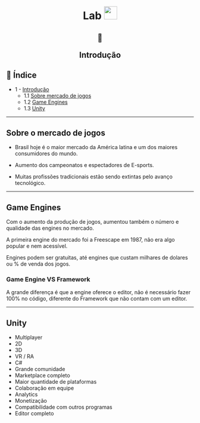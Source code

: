 <h1 align="center">
  Lab <img src="https://cdn.worldvectorlogo.com/logos/unity-69.svg" width=35>
</h1>


<h2 align="center">  
  
  :memo:
  
  Introdução
</h2>

## <a name="i">:robot: Índice</a>

- 1 -   [Introdução](#1-1)
  - 1.1 [Sobre mercado de jogos](#1-1)
  - 1.2 [Game Engines](#1-2)
  - 1.3 [Unity](#1-3)
****


## <a name="#1-1">Sobre o mercado de jogos</a>

- Brasil hoje é o maior mercado da América latina e um dos maiores consumidores do mundo.

- Aumento dos campeonatos e espectadores de E-sports.

- Muitas profissões tradicionais estão sendo extintas pelo avanço tecnológico.
****

## <a name="#1-2">Game Engines</a>
Com o aumento da produção de jogos, aumentou também o número e qualidade das engines no mercado.

A primeira engine do mercado foi a Freescape em 1987, não era algo popular e nem acessível.

Engines podem ser gratuitas, até engines que custam milhares de dolares ou % de venda dos jogos.

### Game Engine VS Framework

A grande diferença é que a engine oferece o editor, não é necessário fazer 100% no código, diferente do Framework que não contam com um editor.
****

## <a name="#1-3">Unity</a>

- Multiplayer
- 2D
- 3D
- VR / RA
- C#
- Grande comunidade
- Marketplace completo
- Maior quantidade de plataformas
- Colaboração em equipe
- Analytics
- Monetização
- Compatibilidade com outros programas
- Editor completo

